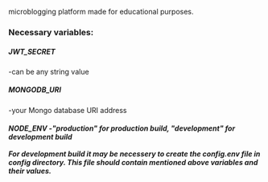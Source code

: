 microblogging platform made for educational purposes.
<h3> Necessary variables: </h3>
<h5>JWT_SECRET</h5>     -can be any string value  <br />
<h5>MONGODB_URI</h5>    -your Mongo database URI address  <br />
<h5>NODE_ENV<h/5>       -"production" for production build, "development" for development build  <br /> <br />
For development build it may be necessery to create the config.env file in config directory. This file should contain mentioned above variables and their values.
